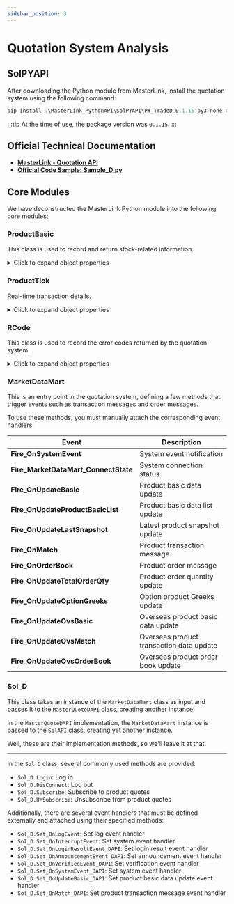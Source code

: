 ```yaml
---
sidebar_position: 3
---
```


# Quotation System Analysis

## SolPYAPI

After downloading the Python module from MasterLink, install the quotation system using the following command:

```powershell
pip install .\MasterLink_PythonAPI\SolPYAPI\PY_TradeD-0.1.15-py3-none-any.whl
```

:::tip
At the time of use, the package version was `0.1.15`.
:::

## Official Technical Documentation

- [**MasterLink - Quotation API**](https://mlapi.masterlink.com.tw/web_api/service/document/python-quote)
- [**Official Code Sample: Sample_D.py**](https://github.com/DocsaidLab/AutoTraderX/blob/main/MasterLink_PythonAPI/SolPYAPI/Sample_D.py)

## Core Modules

We have deconstructed the MasterLink Python module into the following core modules:

### ProductBasic

This class is used to record and return stock-related information.

<details>
  <summary>Click to expand object properties</summary>

    | No. | Field Name                     | Data Type | Format  | Description                                                                                                                            |
    | --- | ------------------------------ | --------- | ------- | -------------------------------------------------------------------------------------------------------------------------------------- |
    | 1   | Exchange                       | str       |         | Exchange (TWSE, TAIFEX)                                                                                                                |
    | 2   | Symbol                         | str       |         | Product Code (TWSE, TAIFEX)                                                                                                            |
    | 3   | Category                       | str       |         | Product Category (TWSE, TAIFEX)                                                                                                        |
    | 4   | TodayRefPrice                  | str       |         | Reference Price (TAIFEX)                                                                                                               |
    | 5   | RiseStopPrice                  | str       |         | Upper Limit Price (TWSE, TAIFEX)                                                                                                       |
    | 6   | FallStopPrice                  | str       |         | Lower Limit Price (TWSE, TAIFEX)                                                                                                       |
    | 7   | ChineseName                    | str       | UTF-8   | Product Chinese Name (TWSE)                                                                                                            |
    | 8   | PreTotalMatchQty               | str       |         | Previous Trading Day Total Volume (TWSE, TAIFEX)                                                                                       |
    | 9   | PreTodayRefPrice               | str       |         | Previous Trading Day Reference Price (TWSE, TAIFEX)                                                                                    |
    | 10  | PreClosePrice                  | str       |         | Previous Trading Day Closing Price (TWSE, TAIFEX)                                                                                      |
    | 11  | IndustryCategory               | str       |         | Industry Category (TWSE)                                                                                                               |
    | 12  | StockCategory                  | str       |         | Stock Category (TWSE)                                                                                                                  |
    | 13  | BoardRemark                    | str       |         | Board Remark (TWSE)                                                                                                                    |
    | 14  | ClassRemark                    | str       |         | Class Remark (TWSE)                                                                                                                    |
    | 15  | StockAnomalyCode               | str       |         | Stock Anomaly Code (TWSE)                                                                                                              |
    | 16  | NonTenParValueRemark           | str       |         | Non-10 Par Value Remark (TWSE)                                                                                                         |
    | 17  | AbnormalRecommendationIndicator| str       |         | Abnormal Recommendation Indicator (TWSE)                                                                                               |
    | 18  | AbnormalSecuritiesIndicator    | str       |         | Abnormal Securities Indicator (TWSE)                                                                                                   |
    | 19  | DayTradingRemark               | str       |         | Day Trading Remark (TWSE)                                                                                                              |
    | 20  | TradingUnit                    | str       |         | Trading Unit (TWSE)                                                                                                                    |
    | 21  | TickSize                       | str       |         | Minimum Tick Size (TWSE)                                                                                                               |
    | 22  | prodKind                       | str       |         | Contract Type (TAIFEX)                                                                                                                 |
    | 23  | strikePriceDecimalLocator      | str       |         | Strike Price Decimal Locator (TAIFEX)                                                                                                  |
    | 24  | PreTotalTradingAmount          | str       |         | Previous Trading Day Total Amount (TWSE)                                                                                               |
    | 25  | DecimalLocator                 | str       |         | Price Decimal Locator (TAIFEX)                                                                                                         |
    | 26  | BeginDate                      | str       | YYYYMMDD | Listing Date (TAIFEX)                                                                                                                  |
    | 27  | EndDate                        | str       | YYYYMMDD | Delisting Date (TAIFEX)                                                                                                                |
    | 28  | FlowGroup                      | str       |         | Flow Group (TAIFEX)                                                                                                                    |
    | 29  | DeliveryDate                   | str       | YYYYMMDD | Last Settlement Date (TAIFEX)                                                                                                          |
    | 30  | DynamicBanding                 | str       |         | Y: Applicable, N: Not Applicable, Dynamic Price Stabilization (TAIFEX)                                                                 |
    | 31  | ContractSymbol                 | str       |         | Contract Symbol (TAIFEX)                                                                                                               |
    | 32  | ContractName                   | str       |         | Contract Chinese Name (TAIFEX)                                                                                                         |
    | 33  | StockID                        | str       |         | Underlying Stock Code (TAIFEX)                                                                                                         |
    | 34  | StatusCode                     | str       |         | N: Normal, P: Trading Halt, U: To be Listed, Status Code (TAIFEX)                                                                      |
    | 35  | Currency                       | str       |         | Currency (TAIFEX)                                                                                                                      |
    | 36  | AcceptQuoteFlag                | str       |         | Accept Quote Flag (TAIFEX)                                                                                                             |
    | 37  | BlockTradeFlag                 | str       |         | Y: Yes, N: No, Block Trade Flag (TAIFEX)                                                                                               |
    | 38  | ExpiryType                     | str       |         | S: Standard, W: Weekly, Expiry Type (TAIFEX)                                                                                           |
    | 39  | UnderlyingType                 | str       |         | E S: Underlying Type (TAIFEX)                                                                                                          |
    | 40  | MarketCloseGroup               | str       |         | Market Close Group (TAIFEX)                                                                                                            |
    | 41  | EndSession                     | str       |         | 0: Regular Trading Session, 1: After-Hours Trading Session (TAIFEX)                                                                    |
    | 42  | isAfterHours                   | str       |         | 0: Morning Session, 1: Afternoon Session (TAIFEX)                                                                                      |

</details>

### ProductTick

Real-time transaction details.

<details>
    <summary>Click to expand object properties</summary>

    | No.  | Field Name                    | Data Type | Format        | Description                                                                          |
    | ---- | ----------------------------- | ----------| --------------| -------------------------------------------------------------------------------------|
    | 1    | Exchange                      | str       |               | Exchange (TWSE, TAIFEX)                                                              |
    | 2    | Symbol                        | str       |               | Product Code (TWSE, TAIFEX)                                                          |
    | 3    | MatchTime                     | str       | %H:%M:%S.%f   | Transaction Data Time (TWSE, TAIFEX)                                                 |
    | 4    | OrderBookTime                 | str       | %H:%M:%S.%f   | Order Book Data Time (TWSE, TAIFEX)                                                  |
    | 5    | TxSeq                         | str       |               | Exchange Sequence Number (Transaction Data) (TWSE, TAIFEX)                           |
    | 6    | ObSeq                         | str       |               | Exchange Sequence Number (Order Book Data) (TWSE, TAIFEX)                            |
    | 7    | IsTxTrail                     | bool      |               | 0: Non-Trail, 1: Trail, Is Transaction Trail Data (TWSE, TAIFEX)                     |
    | 8    | Is5QTrial                     | bool      |               | 0: Non-Trail, 1: Trail, Is Order Book Trail Data (TWSE, TAIFEX)                      |
    | 9    | IsTrail                       | bool      |               | 0: Non-Trail, 1: Trail, Is Trail Data (TWSE, TAIFEX)                                 |
    | 10   | DecimalLocator                | str       |               | Decimal Locator for Price Field (TAIFEX)                                             |
    | 11   | MatchPrice                    | str       |               | Transaction Price (TWSE, TAIFEX)                                                     |
    | 12   | MatchQty                      | str       |               | Product Transaction Volume (TAIFEX)                                                  |
    | 13   | MatchPriceList                | list      |               | Multiple Transaction Prices for One Market Quote (TWSE, TAIFEX)                      |
    | 14   | MatchQtyList                  | list      |               | Multiple Transaction Volumes for One Market Quote (TWSE, TAIFEX)                     |
    | 15   | MatchBuyCount                 | str       |               | Accumulated Buy Transaction Count (TAIFEX)                                           |
    | 16   | MatchSellCount                | str       |               | Accumulated Sell Transaction Count (TAIFEX)                                          |
    | 17   | TotalMatchQty                 | str       |               | Total Product Transaction Volume (TWSE, TAIFEX)                                      |
    | 18   | TotalTradingAmount            | str       |               | Total Product Transaction Amount (TWSE, TAIFEX)                                      |
    | 19   | TradingUnit                   | str       |               | Trading Unit (TWSE, TAIFEX)                                                          |
    | 20   | DayHigh                       | str       |               | Day High Price (TWSE, TAIFEX)                                                        |
    | 21   | DayLow                        | str       |               | Day Low Price (TWSE, TAIFEX)                                                         |
    | 22   | RefPrice                      | str       |               | Reference Price (TWSE)                                                               |
    | 23   | BuyPrice                      | list      |               | Order Book Buy Price (TWSE, TAIFEX)                                                  |
    | 24   | BuyQty                        | list      |               | Order Book Buy Quantity (TWSE, TAIFEX)                                               |
    | 25   | SellPrice                     | list      |               | Order Book Sell Price (TWSE, TAIFEX)                                                 |
    | 26   | SellQty                       | list      |               | Order Book Sell Quantity (TWSE, TAIFEX)                                              |
    | 27   | AllMarketAmount               | str       |               | Total Market Transaction Amount (TWSE)                                               |
    | 28   | AllMarketVolume               | str       |               | Total Market Transaction Volume (TWSE)                                               |
    | 29   | AllMarketCnt                  | str       |               | Total Market Transaction Count (TWSE)                                                |
    | 30   | AllMarketBuyCnt               | str       |               | Total Market Buy Order Count (TWSE)                                                  |
    | 31   | AllMarketSellCnt              | str       |               | Total Market Sell Order Count (TWSE)                                                 |
    | 32   | AllMarketBuyQty               | str       |               | Total Market Buy Order Quantity (TWSE)                                               |
    | 33   | AllMarketSellQty              | str       |               | Total Market Sell Order Quantity (TWSE)                                              |
    | 34   | IsFixedPriceTransaction       | str       |               | Fixed Price Transaction (TWSE)                                                       |
    | 35   | OpenPrice                     | str       |               | Opening Price (TWSE, TAIFEX)                                                         |
    | 36   | FirstDerivedBuyPrice          | str       |               | First Derived Buy Price (TAIFEX)                                                     |
    | 37   | FirstDerivedBuyQty            | str       |               | First Derived Buy Quantity (TAIFEX)                                                  |
    | 38   | FirstDerivedSellPrice         | str       |               | First Derived Sell Price (TAIFEX)                                                    |
    | 39   | FirstDerivedSellQty           | str       |               | First Derived Sell Quantity (TAIFEX)                                                 |
    | 40   | TotalBuyOrder                 | str       |               | Accumulated Buy Order Count (TAIFEX)                                                 |
    | 41   | TotalBuyQty                   | str       |               | Accumulated Buy Order Quantity (TAIFEX)                                              |
    | 42   | TotalSellOrder                | str       |               | Accumulated Sell Order Count (TAIFEX)                                                |
    | 43   | TotalSellQty                  | str       |               | Accumulated Sell Order Quantity (TAIFEX)                                             |
    | 44   | ClosePrice                    | str       |               | Closing Price (TAIFEX)                                                               |
    | 45   | SettlePrice                   | str       |               | Settlement Price (TAIFEX)                                                            |

</details>

### RCode

This class is used to record the error codes returned by the quotation system.

<details>
  <summary>Click to expand object properties</summary>

    | Value | Name                                  | Description                                             |
    |-------|---------------------------------------|---------------------------------------------------------|
    | 0     | OK                                    | Success                                                 |
    | 1     | SOLCLIENT_WOULD_BLOCK                 | API call would block but request is non-blocking        |
    | 2     | SOLCLIENT_IN_PROGRESS                 | API call is in progress (non-blocking mode)             |
    | 3     | SOLCLIENT_NOT_READY                   | API cannot complete as the object is not ready          |
    | 4     | SOLCLIENT_EOS                         | Next operation on structured container returned EOS     |
    | 5     | SOLCLIENT_NOT_FOUND                   | Named field not found in MAP lookup                     |
    | 6     | SOLCLIENT_NOEVENT                     | No events to process in the context                     |
    | 7     | SOLCLIENT_INCOMPLETE                  | API call completed some but not all requested functions |
    | 8     | SOLCLIENT_ROLLBACK                    | Commit() returns this value when a transaction is rolled back |
    | 9     | SOLCLIENT_EVENT                       | SolClient session event                                 |
    | 10    | CLIENT_ALREADY_CONNECTED              | Connection already established                          |
    | 11    | CLIENT_ALREADY_DISCONNECTED           | Connection already disconnected                         |
    | 12    | ANNOUNCEMENT                          | Announcement message                                    |
    | -1    | FAIL                                  | Failure                                                 |
    | -2    | CONNECTION_REFUSED                    | Connection refused                                      |
    | -3    | CONNECTION_FAIL                       | Connection failed                                       |
    | -4    | ALREADY_EXISTS                        | Target object already exists                            |
    | -5    | NOT_FOUND                             | Target object not found                                 |
    | -6    | CLIENT_NOT_READY                      | Connection not ready                                    |
    | -7    | USER_SUBSCRIPTION_LIMIT_EXCEEDED      | Subscription limit exceeded                             |
    | -8    | USER_NOT_APPLIED                      | Not applied                                             |
    | -9    | USER_NOT_VERIFIED                     | Not verified                                            |
    | -10   | USER_VERIFICATION_FAIL                | Verification failed                                     |
    | -11   | SUBSCRIPTION_FAIL                     | Subscription failed                                     |
    | -12   | RECOVERY_FAIL                         | Recovery failed                                         |
    | -13   | DOWNLOAD_PRODUCT_FAIL                 | Failed to download basic data file                      |
    | -14   | MESSAGE_HANDLER_FAIL                  | Message handling error                                  |
    | -15   | FUNCTION_SUBSCRIPTION_LIMIT_EXCEEDED  | Function subscription limit exceeded                    |
    | -16   | USER_NOT_VERIFIED_TWSE                | Not verified TWSE                                       |
    | -17   | USER_NOT_VERIFIED_TAIFEX              | Not verified TAIFEX                                     |
    | -18   | USER_NOT_VERIFIED_TWSE_TAIFEX         | Not verified TWSE & TAIFEX                              |
    | -9999 | UNKNOWN_ERROR                         | Unknown error                                           |

</details>

### MarketDataMart

This is an entry point in the quotation system, defining a few methods that trigger events such as transaction messages and order messages.

To use these methods, you must manually attach the corresponding event handlers.

| Event                                | Description                              |
| ------------------------------------ | ---------------------------------------- |
| **Fire_OnSystemEvent**               | System event notification                |
| **Fire_MarketDataMart_ConnectState** | System connection status                 |
| **Fire_OnUpdateBasic**               | Product basic data update                |
| **Fire_OnUpdateProductBasicList**    | Product basic data list update           |
| **Fire_OnUpdateLastSnapshot**        | Latest product snapshot update           |
| **Fire_OnMatch**                     | Product transaction message              |
| **Fire_OnOrderBook**                 | Product order message                    |
| **Fire_OnUpdateTotalOrderQty**       | Product order quantity update            |
| **Fire_OnUpdateOptionGreeks**        | Option product Greeks update             |
| **Fire_OnUpdateOvsBasic**            | Overseas product basic data update       |
| **Fire_OnUpdateOvsMatch**            | Overseas product transaction data update |
| **Fire_OnUpdateOvsOrderBook**        | Overseas product order book update       |

### Sol_D

This class takes an instance of the `MarketDataMart` class as input and passes it to the `MasterQuoteDAPI` class, creating another instance.

In the `MasterQuoteDAPI` implementation, the `MarketDataMart` instance is passed to the `SolAPI` class, creating yet another instance.

Well, these are their implementation methods, so we'll leave it at that.

---

In the `Sol_D` class, several commonly used methods are provided:

- `Sol_D.Login`: Log in
- `Sol_D.DisConnect`: Log out
- `Sol_D.Subscribe`: Subscribe to product quotes
- `Sol_D.UnSubscribe`: Unsubscribe from product quotes

Additionally, there are several event handlers that must be defined externally and attached using their specified methods:

- `Sol_D.Set_OnLogEvent`: Set log event handler
- `Sol_D.Set_OnInterruptEvent`: Set system event handler
- `Sol_D.Set_OnLoginResultEvent_DAPI`: Set login result event handler
- `Sol_D.Set_OnAnnouncementEvent_DAPI`: Set announcement event handler
- `Sol_D.Set_OnVerifiedEvent_DAPI`: Set verification event handler
- `Sol_D.Set_OnSystemEvent_DAPI`: Set system event handler
- `Sol_D.Set_OnUpdateBasic_DAPI`: Set product basic data update event handler
- `Sol_D.Set_OnMatch_DAPI`: Set product transaction message event handler
